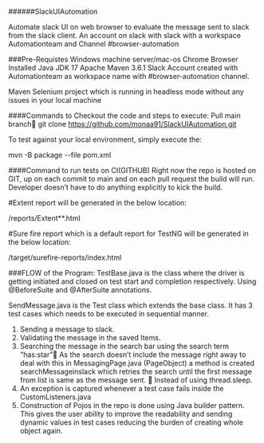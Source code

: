 ######SlackUIAutomation

Automate slack UI on web browser to evaluate the message sent to slack from the slack client.
An account on slack with slack with a workspace Automationteam and Channel #browser-automation

###Pre-Requistes
Windows machine server/mac-os
Chrome Browser Installed
Java JDK 17
Apache Maven 3.6.1
Slack Account created with Automationteam as workspace name with #browser-automation channel.

Maven Selenium project which is running in headless mode without any issues in your local machine

####Commands to Checkout the code and steps to execute:
Pull main branch
git clone https://github.com/monaa91/SlackUIAutomation.git

To test against your local environment, simply execute the:

mvn -B package --file pom.xml

####Command to run tests on CI(GITHUB) Right now the repo is hosted on GIT, up on each commit to main and on each pull request the build will run. Developer doesn’t have to do anything explicitly to kick the build.

#Extent report will be generated in the below location:

/reports/Extent**.html

#Sure fire report which is a default report for TestNG will be generated in the below location:

/target/surefire-reports/index.html


###FLOW of the Program:
TestBase.java is the class where the driver is getting initiated and closed on test start and completion respectively. Using @BeforeSuite and @AfterSuite annotations.

SendMessage.java is the Test class which extends the base class. It has 3 test cases which needs to be executed in sequential manner.

1.	Sending a message to slack.
2.	Validating the message in the saved Items.
3.	Searching the message in the search bar using the search term “has:star” As the search doesn’t include the message right away to deal with this in MessagingPage.java (PageObject) a method is created searchMessageinslack which retries the search until the first message from list is same as the message sent.   Instead of using thread.sleep.
4.	An exception is captured whenever a test case fails inside the CustomListeners.java
5.	Construction of Pojos in the repo is done using Java builder pattern. This gives the user ability to improve the readability and sending dynamic values in test cases reducing the burden of creating whole object again.








